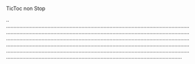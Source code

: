 TicToc non Stop

..
...................................................................................................................................................................................................................................................................................................................................................................................................................................................................................................................................................................................................................................................................................................................................................................